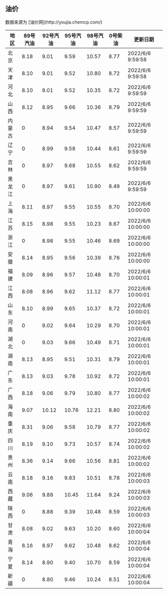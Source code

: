 
<!DOCTYPE html>
<html lang="zh-cn">
<head>
<link href="https://cdn.jsdelivr.net/gh/RookieFanzk/link/github.css" rel="stylesheet">
</head>

<body>
<h2>油价</h2>
<p>数据来源为 [油价网](http://youjia.chemcp.com/) </p>
<table>
<thead>
<tr>
<th>地区</th>
<th>89号汽油</th>
<th>92号汽油</th>
<th>95号汽油</th>
<th>98号汽油</th>
<th>0号柴油</th>
<th>更新日期</th>
</tr>
</thead>
<tbody>
<tr>
<td>北京</td>
<td>8.18</td>
<td>9.01</td>
<td>9.59</td>
<td>10.57</td>
<td>8.77</td>
<td>2022/6/6 9:59:58</td>
</tr>
<tr>
<td>天津</td>
<td>8.10</td>
<td>9.01</td>
<td>9.52</td>
<td>10.80</td>
<td>8.72</td>
<td>2022/6/6 9:59:58</td>
</tr>
<tr>
<td>河北</td>
<td>8.10</td>
<td>9.01</td>
<td>9.52</td>
<td>10.35</td>
<td>8.72</td>
<td>2022/6/6 9:59:59</td>
</tr>
<tr>
<td>山西</td>
<td>8.12</td>
<td>8.95</td>
<td>9.66</td>
<td>10.36</td>
<td>8.79</td>
<td>2022/6/6 9:59:59</td>
</tr>
<tr>
<td>内蒙古</td>
<td>0</td>
<td>8.94</td>
<td>9.54</td>
<td>10.47</td>
<td>8.57</td>
<td>2022/6/6 9:59:59</td>
</tr>
<tr>
<td>辽宁</td>
<td>0</td>
<td>8.99</td>
<td>9.58</td>
<td>10.44</td>
<td>8.61</td>
<td>2022/6/6 9:59:59</td>
</tr>
<tr>
<td>吉林</td>
<td>0</td>
<td>8.97</td>
<td>9.68</td>
<td>10.55</td>
<td>8.62</td>
<td>2022/6/6 9:59:59</td>
</tr>
<tr>
<td>黑龙江</td>
<td>0</td>
<td>8.97</td>
<td>9.61</td>
<td>10.90</td>
<td>8.49</td>
<td>2022/6/6 9:59:59</td>
</tr>
<tr>
<td>上海</td>
<td>8.11</td>
<td>8.97</td>
<td>9.55</td>
<td>10.55</td>
<td>8.70</td>
<td>2022/6/6 10:00:00</td>
</tr>
<tr>
<td>江苏</td>
<td>8.15</td>
<td>8.98</td>
<td>9.55</td>
<td>10.23</td>
<td>8.67</td>
<td>2022/6/6 10:00:00</td>
</tr>
<tr>
<td>浙江</td>
<td>0</td>
<td>8.98</td>
<td>9.55</td>
<td>10.46</td>
<td>8.69</td>
<td>2022/6/6 10:00:00</td>
</tr>
<tr>
<td>安徽</td>
<td>8.14</td>
<td>8.95</td>
<td>9.56</td>
<td>10.39</td>
<td>8.76</td>
<td>2022/6/6 10:00:00</td>
</tr>
<tr>
<td>福建</td>
<td>8.09</td>
<td>8.96</td>
<td>9.57</td>
<td>10.48</td>
<td>8.70</td>
<td>2022/6/6 10:00:01</td>
</tr>
<tr>
<td>江西</td>
<td>8.08</td>
<td>8.96</td>
<td>9.62</td>
<td>11.12</td>
<td>8.77</td>
<td>2022/6/6 10:00:01</td>
</tr>
<tr>
<td>山东</td>
<td>8.10</td>
<td>8.99</td>
<td>9.65</td>
<td>10.37</td>
<td>8.72</td>
<td>2022/6/6 10:00:01</td>
</tr>
<tr>
<td>河南</td>
<td>0</td>
<td>9.02</td>
<td>9.64</td>
<td>10.29</td>
<td>8.70</td>
<td>2022/6/6 10:00:01</td>
</tr>
<tr>
<td>湖北</td>
<td>0</td>
<td>9.03</td>
<td>9.66</td>
<td>10.49</td>
<td>8.71</td>
<td>2022/6/6 10:00:01</td>
</tr>
<tr>
<td>湖南</td>
<td>8.13</td>
<td>8.95</td>
<td>9.51</td>
<td>10.31</td>
<td>8.79</td>
<td>2022/6/6 10:00:01</td>
</tr>
<tr>
<td>广东</td>
<td>8.13</td>
<td>9.03</td>
<td>9.78</td>
<td>10.92</td>
<td>8.72</td>
<td>2022/6/6 10:00:01</td>
</tr>
<tr>
<td>广西</td>
<td>8.18</td>
<td>9.06</td>
<td>9.79</td>
<td>10.80</td>
<td>8.77</td>
<td>2022/6/6 10:00:02</td>
</tr>
<tr>
<td>海南</td>
<td>9.07</td>
<td>10.12</td>
<td>10.76</td>
<td>12.21</td>
<td>8.80</td>
<td>2022/6/6 10:00:02</td>
</tr>
<tr>
<td>重庆</td>
<td>8.31</td>
<td>9.06</td>
<td>9.58</td>
<td>10.79</td>
<td>8.77</td>
<td>2022/6/6 10:00:02</td>
</tr>
<tr>
<td>四川</td>
<td>8.19</td>
<td>9.10</td>
<td>9.73</td>
<td>10.57</td>
<td>8.74</td>
<td>2022/6/6 10:00:02</td>
</tr>
<tr>
<td>贵州</td>
<td>8.36</td>
<td>9.14</td>
<td>9.66</td>
<td>10.56</td>
<td>8.81</td>
<td>2022/6/6 10:00:02</td>
</tr>
<tr>
<td>云南</td>
<td>8.18</td>
<td>9.16</td>
<td>9.83</td>
<td>10.51</td>
<td>8.78</td>
<td>2022/6/6 10:00:03</td>
</tr>
<tr>
<td>西藏</td>
<td>9.06</td>
<td>9.88</td>
<td>10.45</td>
<td>11.64</td>
<td>9.24</td>
<td>2022/6/6 10:00:03</td>
</tr>
<tr>
<td>陕西</td>
<td>0</td>
<td>8.88</td>
<td>9.39</td>
<td>10.48</td>
<td>8.59</td>
<td>2022/6/6 10:00:03</td>
</tr>
<tr>
<td>甘肃</td>
<td>8.08</td>
<td>9.02</td>
<td>9.63</td>
<td>10.20</td>
<td>8.60</td>
<td>2022/6/6 10:00:04</td>
</tr>
<tr>
<td>青海</td>
<td>8.16</td>
<td>8.97</td>
<td>9.62</td>
<td>10.48</td>
<td>8.62</td>
<td>2022/6/6 10:00:04</td>
</tr>
<tr>
<td>宁夏</td>
<td>8.14</td>
<td>8.90</td>
<td>9.40</td>
<td>10.70</td>
<td>8.59</td>
<td>2022/6/6 10:00:04</td>
</tr>
<tr>
<td>新疆</td>
<td>0</td>
<td>8.80</td>
<td>9.46</td>
<td>10.24</td>
<td>8.51</td>
<td>2022/6/6 10:00:04</td>
</tr>
</tbody>
</table>
</body>
</html>

